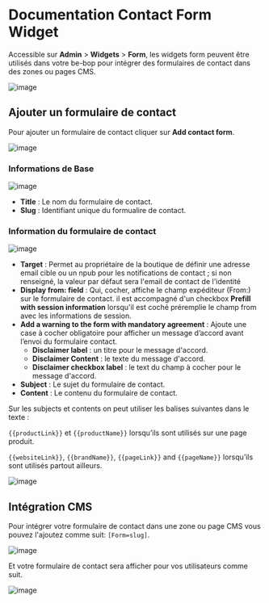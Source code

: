 # Documentation Contact Form Widget

Accessible sur **Admin** > **Widgets** > **Form**, les widgets form peuvent être utilisés dans votre be-bop pour intégrer des formulaires de contact dans des zones ou pages CMS.

![image](https://github.com/user-attachments/assets/52d57248-1651-459b-9470-beb3ec671478)

## Ajouter un formulaire de contact

Pour ajouter un formulaire de contact cliquer sur **Add contact form**.

![image](https://github.com/user-attachments/assets/5a253ccf-be0c-4888-a27f-a20f65a641ea)

### Informations de Base

![image](https://github.com/user-attachments/assets/9caac9f7-1ed7-4403-b192-d0e2eaa65eaf)

- **Title** : Le nom du formulaire de contact.
- **Slug** : Identifiant unique du formualire de contact.

### Information du formulaire de contact

![image](https://github.com/user-attachments/assets/082d481e-1739-415e-bb8b-9b094ac087f9)

- **Target** : Permet au propriétaire de la boutique de définir une adresse email cible ou un npub pour les notifications de contact ; si non renseigné, la valeur par défaut sera l'email de contact de l'identité
- **Display from: field** : Qui, cocher, affiche le champ expéditeur (From:) sur le formulaire de contact. il est accompagné d'un checkbox **Prefill with session information** lorsqu'il est coché préremplie le champ from avec les informations de session.
- **Add a warning to the form with mandatory agreement** : Ajoute une case à cocher obligatoire pour afficher un message d’accord avant l’envoi du formulaire contact.
  - **Disclaimer label** : un titre pour le message d'accord.
  - **Disclaimer Content** : le texte du message d'accord.
  - **Disclaimer checkbox label** : le text du champ à cocher pour le message d'accord.
- **Subject** : Le sujet du formulaire de contact.
- **Content** : Le contenu du formulaire de contact.

Sur les subjects et contents on peut utiliser les balises suivantes dans le texte :

`{{productLink}}` et `{{productName}}` lorsqu’ils sont utilisés sur une page produit.

`{{websiteLink}}`, `{{brandName}}`, `{{pageLink}}` and `{{pageName}}` lorsqu’ils sont utilisés partout ailleurs.

![image](https://github.com/user-attachments/assets/950ee0a8-b7ad-4a8a-bb9c-78fd44740b30)

## Intégration CMS

Pour intégrer votre formulaire de contact dans une zone ou page CMS vous pouvez l'ajoutez comme suit: `[Form=slug]`.

![image](https://github.com/user-attachments/assets/4826c9c0-a58a-4ebe-80de-fb6828d48635)

Et votre formulaire de contact sera afficher pour vos utilisateurs comme suit.

![image](https://github.com/user-attachments/assets/a66fd0ff-1a53-40b2-9310-f12949121305)
